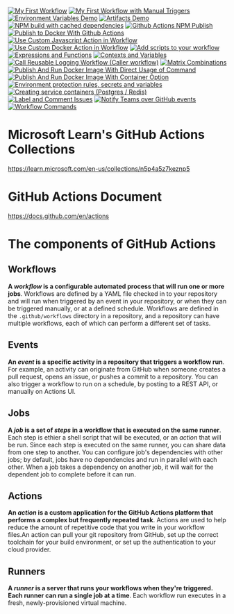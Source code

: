 [![My First Workflow](https://github.com/CynicDog/github-actions-demo/actions/workflows/MS_LEARN_1_my_first_workflow.yml/badge.svg)](https://github.com/CynicDog/github-actions-demo/actions/workflows/MS_LEARN_1_my_first_workflow.yml)
[![My First Workflow with Manual Triggers](https://github.com/CynicDog/github-actions-demo/actions/workflows/MS_LEARN_2_workflow_with_manual_trigger.yml/badge.svg)](https://github.com/CynicDog/github-actions-demo/actions/workflows/MS_LEARN_2_workflow_with_manual_trigger.yml)
[![Environment Variables Demo](https://github.com/CynicDog/github-actions-demo/actions/workflows/MS_LEARN_3_environment_variables.yml/badge.svg)](https://github.com/CynicDog/github-actions-demo/actions/workflows/MS_LEARN_3_environment_variables.yml)
[![Artifacts Demo](https://github.com/CynicDog/github-actions-demo/actions/workflows/MS_LEARN_4_artifacts.yml/badge.svg)](https://github.com/CynicDog/github-actions-demo/actions/workflows/MS_LEARN_4_artifacts.yml)
[![NPM build with cached dependencies](https://github.com/CynicDog/github-actions-demo/actions/workflows/MS_LEARN_5_npm_build_with_cached_dependencies.yml/badge.svg)](https://github.com/CynicDog/github-actions-demo/actions/workflows/MS_LEARN_5_npm_build_with_cached_dependencies.yml)
[![Github Actions NPM Publish](https://github.com/CynicDog/github-actions-demo/actions/workflows/MS_LEARN_6_npm_publish_with_github_actions.yml/badge.svg)](https://github.com/CynicDog/github-actions-demo/actions/workflows/MS_LEARN_6_npm_publish_with_github_actions.yml)
[![Publish to Docker With Github Actions](https://github.com/CynicDog/github-actions-demo/actions/workflows/MS_LEARN_7_docker_image_publish_with_github_actions.yml/badge.svg)](https://github.com/CynicDog/github-actions-demo/actions/workflows/MS_LEARN_7_docker_image_publish_with_github_actions.yml)
[![Use Custom Javascript Action in Workflow](https://github.com/CynicDog/github-actions-demo/actions/workflows/MS_LEARN_8_javascript_action_workflow.yml/badge.svg)](https://github.com/CynicDog/github-actions-demo/actions/workflows/MS_LEARN_8_javascript_action_workflow.yml)
[![Use Custom Docker Action in Workflow](https://github.com/CynicDog/github-actions-demo/actions/workflows/MS_LEARN_9_docker_action_workflow.yml/badge.svg)](https://github.com/CynicDog/github-actions-demo/actions/workflows/MS_LEARN_9_docker_action_workflow.yml)
[![Add scripts to your workflow](https://github.com/CynicDog/github-actions-demo/actions/workflows/GITHUB_DOC_1_add_scripts_to_workflow.yml/badge.svg)](https://github.com/CynicDog/github-actions-demo/actions/workflows/GITHUB_DOC_1_add_scripts_to_workflow.yml)
[![Expressions and Functions](https://github.com/CynicDog/github-actions-demo/actions/workflows/GITHUB_DOC_2_expressions_and_functions.yml/badge.svg)](https://github.com/CynicDog/github-actions-demo/actions/workflows/GITHUB_DOC_2_expressions_and_functions.yml)
[![Contexts and Variables](https://github.com/CynicDog/github-actions-demo/actions/workflows/GITHUB_DOC_3_contexts_and_variables.yml/badge.svg)](https://github.com/CynicDog/github-actions-demo/actions/workflows/GITHUB_DOC_3_contexts_and_variables.yml)
[![Call Reusable Logging Workflow (Caller workflow)](https://github.com/CynicDog/github-actions-demo/actions/workflows/GITHUB_DOC_4_2_caller_workflow.yml/badge.svg)](https://github.com/CynicDog/github-actions-demo/actions/workflows/GITHUB_DOC_4_2_caller_workflow.yml)
[![Matrix Combinations](https://github.com/CynicDog/github-actions-demo/actions/workflows/GITHUB_DOC_5_matrix_combinations.yml/badge.svg)](https://github.com/CynicDog/github-actions-demo/actions/workflows/GITHUB_DOC_5_matrix_combinations.yml)
[![Publish And Run Docker Image With Direct Usage of Command](https://github.com/CynicDog/github-actions-demo/actions/workflows/GITHUB_DOC_7_1_run_jobs_in_a_container.yml/badge.svg)](https://github.com/CynicDog/github-actions-demo/actions/workflows/GITHUB_DOC_7_1_run_jobs_in_a_container.yml)
[![Publish And Run Docker Image With Container Option](https://github.com/CynicDog/github-actions-demo/actions/workflows/GITHUB_DOC_7_2_run_jobs_in_a_container.yml/badge.svg)](https://github.com/CynicDog/github-actions-demo/actions/workflows/GITHUB_DOC_7_2_run_jobs_in_a_container.yml)
[![Environment protection rules, secrets and variables](https://github.com/CynicDog/github-actions-demo/actions/workflows/GITHUB_DOC_8_environments.yml/badge.svg)](https://github.com/CynicDog/github-actions-demo/actions/workflows/GITHUB_DOC_8_environments.yml)
[![Creating service containers (Postgres / Redis)](https://github.com/CynicDog/github-actions-demo/actions/workflows/GITHUB_DOC_9_containerized_services.yml/badge.svg)](https://github.com/CynicDog/github-actions-demo/actions/workflows/GITHUB_DOC_9_containerized_services.yml)
[![Label and Comment Issues](https://github.com/CynicDog/github-actions-demo/actions/workflows/GITHUB_DOC_10_label_and_comment_issues.yml/badge.svg)](https://github.com/CynicDog/github-actions-demo/actions/workflows/GITHUB_DOC_10_label_and_comment_issues.yml)
[![Notify Teams over GitHub events](https://github.com/CynicDog/github-actions-demo/actions/workflows/teams_notification.yml/badge.svg)](https://github.com/CynicDog/github-actions-demo/actions/workflows/teams_notification.yml)
[![Workflow Commands](https://github.com/CynicDog/github-actions-demo/actions/workflows/GITHUB_DOC_11_workflow_commands.yml/badge.svg)](https://github.com/CynicDog/github-actions-demo/actions/workflows/GITHUB_DOC_11_workflow_commands.yml)

# Microsoft Learn's GitHub Actions Collections  
https://learn.microsoft.com/en-us/collections/n5p4a5z7keznp5

# GitHub Actions Document 
https://docs.github.com/en/actions

# The components of GitHub Actions 
## Workflows 
**A *workflow* is a configurable automated process that will run one or more jobs**. Workflows are defined by a YAML file checked in to your repository and will run when triggered by an event in your repository, or when they can be triggered manually, or at a defined schedule. 
Workflows are defined in the `.github/workflows` directory in a repository, and a repository can have multiple workflows, each of  which can perform a different set of tasks. 

## Events 
**An *event* is a specific activity in a repository that triggers a workflow run**. For example, an activity can originate from GitHub when someone creates a pull request, opens an issue, or pushes a commit to a repository. You can also trigger a workflow to run on a schedule, by posting to a REST API, or manually on Actions UI.

## Jobs
**A *job* is a set of *steps* in a workflow that is executed on the same runner**. Each step is ethier a shell script that will be executed, or an *action* that will be run. Since each step is executed on the same runner, you can share data from one step to another. 
You can configure job's dependencies with other jobs; by default, jobs have no dependencies and run in parallel with each other. When a job takes a dependency on another job, it will wait for the dependent job to complete before it can run. 

## Actions 
**An *action* is a custom application for the GitHub Actions platform that performs a complex but frequently repeated task**. Actions are used to help reduce the amount of repetitive code that you write in your workflow files.An action can pull your git repository from GitHub, set up the correct toolchain for your  build environment, or set up the authentication to your cloud provider. 

## Runners 
**A *runner* is a server that runs your workflows when they're triggered. Each runner can run a single job at a time**. Each workflow run executes in a fresh, newly-provisioned virtual machine. 
